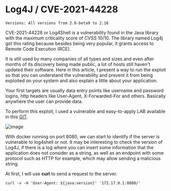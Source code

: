# Log4J / CVE-2021-44228
    Versions: All versions from 2.0-beta9 to 2.16


CVE-2021-44228 or Log4Shell is a vulnerability found in the Java library with the maximum criticality score of CVSS 10/10. The library named Log4j got this rating because besides being very popular, it grants access to Remote Code Execution (RCE).

It is still used by many companies of all types and sizes and even after months of its discovery being made public, a lot of hosts still haven't updated their software. Here in this article, I present a way to run the exploit so that you can understand the vulnerability and prevent it from being exploited on your system and also explain a little about your application.

Your first targets are usually data entry points like username and password logins, http headers like User-Agent, X-Forwarded-For and others. Basically anywhere the user can provide data.

To perform this exploit, I used a vulnerable and easy-to-apply LAB available in this [GIT](https://github.com/leonjza/log4jpwn).

![image](https://user-images.githubusercontent.com/66689576/160401808-abfc565e-e62e-4bf7-b707-c81c72e2f090.png)

With docker running on port 8080, we can start to identify if the server is vulnerable to log4shell or not.
It may be interesting to check the version of Log4J, if there is a log where you can insert some information that the application does not consider as a string, as well as an endpoint with some protocol such as HTTP for example, which may allow sending a malicious string.

At first, I will use **curl** to send a request to the server.

    curl -v -H 'User-Agent: ${java:version}' '172.17.0.1:8080/'
